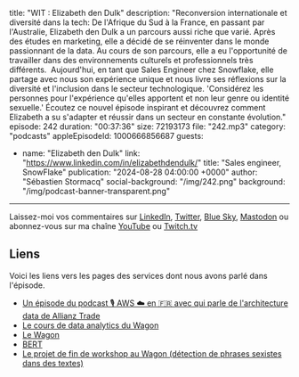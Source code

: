 title: "WIT : Elizabeth den Dulk"
description: "Reconversion internationale et diversité dans la tech: De l'Afrique du Sud à la France, en passant par l'Australie, Elizabeth den Dulk a un parcours aussi riche que varié. Après des études en marketing, elle a décidé de se réinventer dans le monde passionnant de la data. Au cours de son parcours, elle a eu l'opportunité de travailler dans des environnements culturels et professionnels très différents. ‍ Aujourd'hui, en tant que Sales Engineer chez Snowflake, elle partage avec nous son expérience unique et nous livre ses réflexions sur la diversité et l'inclusion dans le secteur technologique.   'Considérez les personnes pour l'expérience qu'elles apportent et non leur genre ou identité sexuelle.'  Écoutez ce nouvel épisode inspirant et découvrez comment Elizabeth a su s'adapter et réussir dans un secteur en constante évolution."
episode: 242
duration: "00:37:36"
size: 72193173
file: "242.mp3"
category: "podcasts"
appleEpisodeId: 1000666856687
guests:
  - name: "Elizabeth den Dulk"
    link: "https://www.linkedin.com/in/elizabethdendulk/"
    title: "Sales engineer, SnowFlake"
publication: "2024-08-28 04:00:00 +0000"
author: "Sébastien Stormacq"
social-background: "/img/242.png"
background: "/img/podcast-banner-transparent.png"
---

Laissez-moi vos commentaires sur [LinkedIn](https://www.linkedin.com/in/sebastienstormacq/), [Twitter](https://twitter.com/sebsto), [Blue Sky](https://bsky.app/profile/sebsto.bsky.social), [Mastodon](https://awscommunity.social/@sebsto) ou abonnez-vous sur ma chaîne [YouTube](https://www.youtube.com/sebsto) ou [Twitch.tv](https://www.twitch.tv/sebAWS)

## Liens

Voici les liens vers les pages des services dont nous avons parlé dans l'épisode.

- [Un épisode du podcast 🎙️ AWS ☁️ en 🇫🇷 avec qui parle de l'architecture data de Allianz Trade](https://francais.podcast.go-aws.com/web/podcasts/episode_225/index.html)
- [Le cours de data analytics du Wagon](https://www.lewagon.com/data-analytics-course)
- [Le Wagon](https://www.lewagon.com/)
- [BERT](https://en.wikipedia.org/wiki/BERT_(language_model))
- [Le projet de fin de workshop au Wagon (détection de phrases sexistes dans des textes)](https://youre-not-sexist.streamlit.app/)